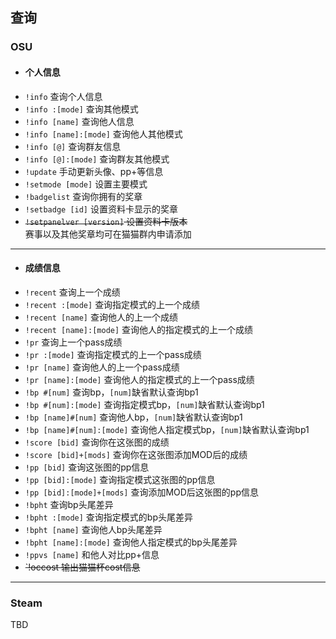 ## 查询

### OSU
+ #### 个人信息
* `!info` 查询个人信息
* `!info :[mode]` 查询其他模式
* `!info [name]` 查询他人信息
* `!info [name]:[mode]` 查询他人其他模式
* `!info [@]` 查询群友信息
* `!info [@]:[mode]` 查询群友其他模式
* `!update` 手动更新头像、pp+等信息
* `!setmode [mode]` 设置主要模式
* `!badgelist` 查询你拥有的奖章
* `!setbadge [id]` 设置资料卡显示的奖章
* <s> `!setpanelver [version]` 设置资料卡版本 </s><br>
赛事以及其他奖章均可在猫猫群内申请添加
-----------------
+ #### 成绩信息
* `!recent` 查询上一个成绩
* `!recent :[mode]` 查询指定模式的上一个成绩
* `!recent [name]` 查询他人的上一个成绩
* `!recent [name]:[mode]` 查询他人的指定模式的上一个成绩
* `!pr` 查询上一个pass成绩
* `!pr :[mode]` 查询指定模式的上一个pass成绩
* `!pr [name]` 查询他人的上一个pass成绩
* `!pr [name]:[mode]` 查询他人的指定模式的上一个pass成绩
* `!bp #[num]` 查询bp，`[num]`缺省默认查询bp1
* `!bp #[num]:[mode]` 查询指定模式bp，`[num]`缺省默认查询bp1
* `!bp [name]#[num]` 查询他人bp，`[num]`缺省默认查询bp1
* `!bp [name]#[num]:[mode]` 查询他人指定模式bp，`[num]`缺省默认查询bp1
* `!score [bid]` 查询你在这张图的成绩
* `!score [bid]+[mods]` 查询你在这张图添加MOD后的成绩
* `!pp [bid]` 查询这张图的pp信息
* `!pp [bid]:[mode]` 查询指定模式这张图的pp信息
* `!pp [bid]:[mode]+[mods]` 查询添加MOD后这张图的pp信息
* `!bpht` 查询bp头尾差异
* `!bpht :[mode]` 查询指定模式的bp头尾差异
* `!bpht [name]` 查询他人bp头尾差异
* `!bpht [name]:[mode]` 查询他人指定模式的bp头尾差异
* `!ppvs [name]` 和他人对比pp+信息
* <s> `!occost 输出猫猫杯cost信息 </s>
----------------
### Steam

TBD
